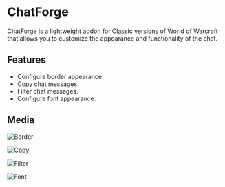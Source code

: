 # ChatForge

ChatForge is a lightweight addon for Classic versions of World of Warcraft that allows you to customize the appearance and functionality of the chat.

## Features

- Configure border appearance.
- Copy chat messages.
- Filter chat messages.
- Configure font appearance.

## Media

![Border](https://github.com/user-attachments/assets/ad42b366-9b5d-4389-9a60-4bb4e85e683d)

![Copy](https://github.com/user-attachments/assets/a4cf4443-2ee5-46e6-8394-27c780a408d5)

![Filter](https://github.com/user-attachments/assets/4f6d2f31-f178-495d-b00c-16d98b989431)

![Font](https://github.com/user-attachments/assets/a8809d13-f6ab-40f1-bb30-7b9ef9637017)
